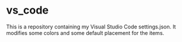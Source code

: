# vs_code

This is a repository containing my Visual Studio Code settings.json.
It modifies some colors and some default placement for the items.
